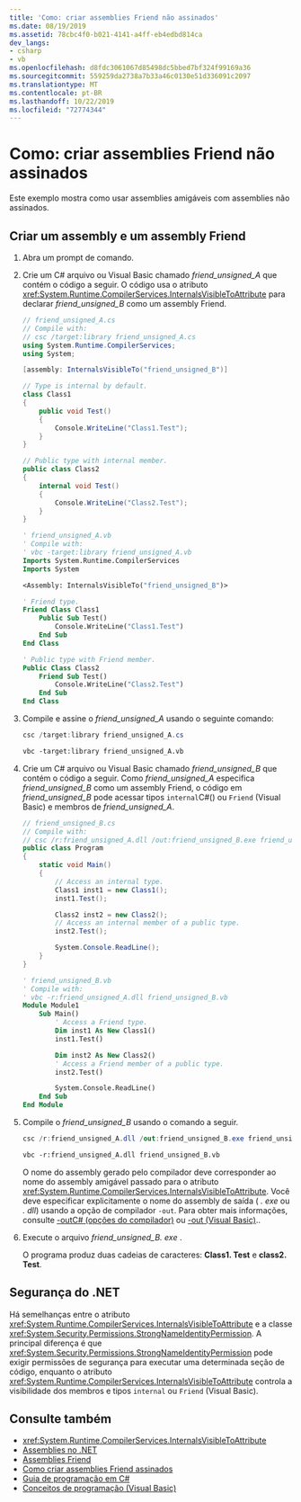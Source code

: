 ```yaml
---
title: 'Como: criar assemblies Friend não assinados'
ms.date: 08/19/2019
ms.assetid: 78cbc4f0-b021-4141-a4ff-eb4edbd814ca
dev_langs:
- csharp
- vb
ms.openlocfilehash: d8fdc3061067d85498dc5bbed7bf324f99169a36
ms.sourcegitcommit: 559259da2738a7b33a46c0130e51d336091c2097
ms.translationtype: MT
ms.contentlocale: pt-BR
ms.lasthandoff: 10/22/2019
ms.locfileid: "72774344"
---
```

# <a name="how-to-create-unsigned-friend-assemblies"></a>Como: criar assemblies Friend não assinados

Este exemplo mostra como usar assemblies amigáveis com assemblies não assinados.

## <a name="create-an-assembly-and-a-friend-assembly"></a>Criar um assembly e um assembly Friend

1. Abra um prompt de comando.

2. Crie um C# arquivo ou Visual Basic chamado *friend_unsigned_A* que contém o código a seguir. O código usa o atributo <xref:System.Runtime.CompilerServices.InternalsVisibleToAttribute> para declarar *friend_unsigned_B* como um assembly Friend.

   ```csharp
   // friend_unsigned_A.cs
   // Compile with:
   // csc /target:library friend_unsigned_A.cs
   using System.Runtime.CompilerServices;
   using System;

   [assembly: InternalsVisibleTo("friend_unsigned_B")]

   // Type is internal by default.
   class Class1
   {
       public void Test()
       {
           Console.WriteLine("Class1.Test");
       }
   }

   // Public type with internal member.
   public class Class2
   {
       internal void Test()
       {
           Console.WriteLine("Class2.Test");
       }
   }
   ```

   ```vb
   ' friend_unsigned_A.vb
   ' Compile with:
   ' vbc -target:library friend_unsigned_A.vb
   Imports System.Runtime.CompilerServices
   Imports System

   <Assembly: InternalsVisibleTo("friend_unsigned_B")>

   ' Friend type.
   Friend Class Class1
       Public Sub Test()
           Console.WriteLine("Class1.Test")
       End Sub
   End Class

   ' Public type with Friend member.
   Public Class Class2
       Friend Sub Test()
           Console.WriteLine("Class2.Test")
       End Sub
   End Class
   ```

3. Compile e assine o *friend_unsigned_A* usando o seguinte comando:

   ```csharp
   csc /target:library friend_unsigned_A.cs
   ```

   ```vb
   vbc -target:library friend_unsigned_A.vb
   ```

4. Crie um C# arquivo ou Visual Basic chamado *friend_unsigned_B* que contém o código a seguir. Como *friend_unsigned_A* especifica *friend_unsigned_B* como um assembly Friend, o código em *friend_unsigned_B* pode acessar tipos `internal`C#() ou `Friend` (Visual Basic) e membros de *friend_unsigned_A*.

   ```csharp
   // friend_unsigned_B.cs
   // Compile with:
   // csc /r:friend_unsigned_A.dll /out:friend_unsigned_B.exe friend_unsigned_B.cs
   public class Program
   {
       static void Main()
       {
           // Access an internal type.
           Class1 inst1 = new Class1();
           inst1.Test();

           Class2 inst2 = new Class2();
           // Access an internal member of a public type.
           inst2.Test();

           System.Console.ReadLine();
       }
   }
   ```

   ```vb
   ' friend_unsigned_B.vb
   ' Compile with:
   ' vbc -r:friend_unsigned_A.dll friend_unsigned_B.vb
   Module Module1
       Sub Main()
           ' Access a Friend type.
           Dim inst1 As New Class1()
           inst1.Test()

           Dim inst2 As New Class2()
           ' Access a Friend member of a public type.
           inst2.Test()

           System.Console.ReadLine()
       End Sub
   End Module
   ```

5. Compile o *friend_unsigned_B* usando o comando a seguir.

   ```csharp
   csc /r:friend_unsigned_A.dll /out:friend_unsigned_B.exe friend_unsigned_B.cs
   ```

   ```vb
   vbc -r:friend_unsigned_A.dll friend_unsigned_B.vb
   ```

   O nome do assembly gerado pelo compilador deve corresponder ao nome do assembly amigável passado para o atributo <xref:System.Runtime.CompilerServices.InternalsVisibleToAttribute>. Você deve especificar explicitamente o nome do assembly de saída ( *. exe* ou *. dll*) usando a opção de compilador `-out`. Para obter mais informações, consulte [-outC# (opções do compilador)](../../csharp/language-reference/compiler-options/out-compiler-option.md) ou [-out (Visual Basic)](../../visual-basic/reference/command-line-compiler/out.md)..

6. Execute o arquivo *friend_unsigned_B. exe* .

   O programa produz duas cadeias de caracteres: **Class1. Test** e **class2. Test**.

## <a name="net-security"></a>Segurança do .NET

Há semelhanças entre o atributo <xref:System.Runtime.CompilerServices.InternalsVisibleToAttribute> e a classe <xref:System.Security.Permissions.StrongNameIdentityPermission>. A principal diferença é que <xref:System.Security.Permissions.StrongNameIdentityPermission> pode exigir permissões de segurança para executar uma determinada seção de código, enquanto o atributo <xref:System.Runtime.CompilerServices.InternalsVisibleToAttribute> controla a visibilidade dos membros e tipos `internal` ou `Friend` (Visual Basic).

## <a name="see-also"></a>Consulte também

- <xref:System.Runtime.CompilerServices.InternalsVisibleToAttribute>
- [Assemblies no .NET](index.md)
- [Assemblies Friend](friend.md)
- [Como criar assemblies Friend assinados](create-signed-friend.md)
- [Guia de programação em C#](../../csharp/programming-guide/index.md)
- [Conceitos de programação (Visual Basic)](../../visual-basic/programming-guide/concepts/index.md)
